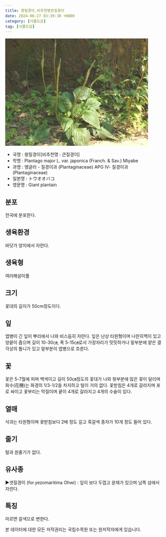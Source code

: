 ```yaml
---
title: 왕질경이_비추천명큰질경이
date: 2024-06-27 03:39:30 +0800
category: [식물도감]
tag: [식물도감]
---
```




![왕질경이[비추천명 : 큰질경이]](/assets/img/fileUpload/plants/basic/Plantaginaceae/Plantago/14051/1_th2.JPG)
- 국명 : 왕질경이[비추천명 : 큰질경이]
- 학명 : Plantago major L. var. japonica (Franch. & Sav.) Miyabe
- 과명 : 앵글러 - 질경이과 (Plantaginaceae) APG Ⅳ- 질경이과 (Plantaginaceae)
- 일본명 : トウオオバコ
- 영문명 : Giant plantain


## 분포
전국에 분포한다.
## 생육환경
바닷가 양지에서 자란다.
## 생육형
여러해살이풀
## 크기
꽃대의 길이가 50cm정도이다.
## 잎
엽병이 긴 잎이 뿌리에서 나와 비스듬히 자란다. 잎은 난상 타원형이며 나란히맥이 있고 양끝이 좁으며 길이 10-30㎝, 폭 5-15㎝로서 가장자리가 밋밋하거나 밑부분에 얕은 결각상의 톱니가 있고 밑부분이 엽병으로 흐른다.
## 꽃
꽃은 5-7월에 피며 백색이고 길이 50㎝정도의 꽃대가 나와 윗부분에 많은 꽃이 달리며 화수(花穗)는 화경의 1/3-1/2을 차지하고 털이 거의 없다. 꽃받침은 4개로 갈라지며 포로 싸이고 꽃부리는 막질이며 끝이 4개로 갈라지고 4개의 수술이 있다.
## 열매
삭과는 타원형이며 꽃받침보다 2배 정도 길고 흑갈색 종자가 10개 정도 들어 있다.
## 줄기
털과 원줄기가 없다.
## 유사종
▶갯질경이 (for.yezomaritima Ohwi) : 잎이 보다 두껍고 윤채가 있으며 남쪽 섬에서 자란다.
## 특징
마르면 갈색으로 변한다.






본 데이터에 대한 모든 저작권리는 국립수목원 또는 원저작자에게 있습니다.
